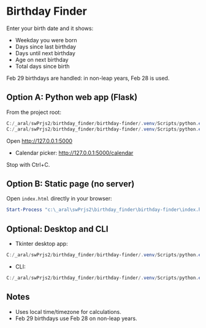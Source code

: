 # Birthday Finder

Enter your birth date and it shows:

- Weekday you were born
- Days since last birthday
- Days until next birthday
- Age on next birthday
- Total days since birth

Feb 29 birthdays are handled: in non-leap years, Feb 28 is used.

## Option A: Python web app (Flask)

From the project root:

```powershell
C:/_aral/swPrjs2/birthday_finder/birthday-finder/.venv/Scripts/python.exe -m pip install -r requirements.txt
C:/_aral/swPrjs2/birthday_finder/birthday-finder/.venv/Scripts/python.exe app.py
```

Open http://127.0.0.1:5000

- Calendar picker: http://127.0.0.1:5000/calendar

Stop with Ctrl+C.

## Option B: Static page (no server)

Open `index.html` directly in your browser:

```powershell
Start-Process "c:\_aral\swPrjs2\birthday_finder\birthday-finder\index.html"
```

## Optional: Desktop and CLI

- Tkinter desktop app:

```powershell
C:/_aral/swPrjs2/birthday_finder/birthday-finder/.venv/Scripts/python.exe python_app/app_tk.py
```

- CLI:

```powershell
C:/_aral/swPrjs2/birthday_finder/birthday-finder/.venv/Scripts/python.exe python_app/cli.py 1990-08-13
```

## Notes

- Uses local time/timezone for calculations.
- Feb 29 birthdays use Feb 28 on non-leap years.
